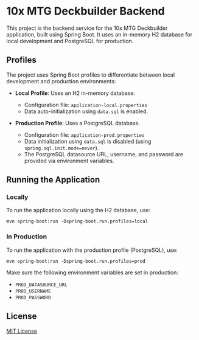 # 10x MTG Deckbuilder Backend

This project is the backend service for the 10x MTG Deckbuilder application, built using Spring Boot. It uses an in-memory H2 database for local development and PostgreSQL for production.

## Profiles

The project uses Spring Boot profiles to differentiate between local development and production environments:

- **Local Profile**: Uses an H2 in-memory database.
  - Configuration file: `application-local.properties`
  - Data auto-initialization using `data.sql` is enabled.

- **Production Profile**: Uses a PostgreSQL database.
  - Configuration file: `application-prod.properties`
  - Data initialization using `data.sql` is disabled (using `spring.sql.init.mode=never`).
  - The PostgreSQL datasource URL, username, and password are provided via environment variables.

## Running the Application

### Locally

To run the application locally using the H2 database, use:

```
mvn spring-boot:run -Dspring-boot.run.profiles=local
```

### In Production

To run the application with the production profile (PostgreSQL), use:

```
mvn spring-boot:run -Dspring-boot.run.profiles=prod
```

Make sure the following environment variables are set in production:

- `PROD_DATASOURCE_URL`
- `PROD_USERNAME`
- `PROD_PASSWORD`

## License

[MIT License](LICENSE) 